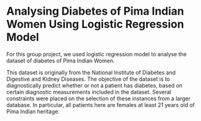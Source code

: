 # Analysing Diabetes of Pima Indian Women Using Logistic Regression Model

For this group project, we used logistic regression model to analyse the dataset of diabetes of Pima Indian Women.


This dataset is originally from the National Institute of Diabetes and Digestive and Kidney Diseases. The objective of the dataset is to diagnostically predict whether or not a patient has diabetes, based on certain diagnostic measurements included in the dataset. Several constraints were placed on the selection of these instances from a larger database. In particular, all patients here are females at least 21 years old of Pima Indian heritage.
